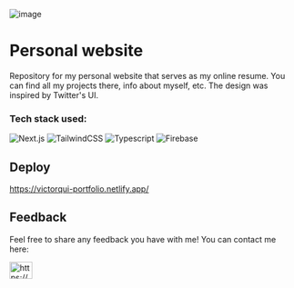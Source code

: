 
![image](https://github.com/user-attachments/assets/dd38572c-e2c4-49ea-8c45-f9e745518603)

# Personal website

Repository for my personal website that serves as my online resume. You can find all my projects there, info about myself, etc. The design was inspired by Twitter's UI.

### Tech stack used:
![Next.js](https://ziadoua.github.io/m3-Markdown-Badges/badges/NextJS/nextjs3.svg) ![TailwindCSS](https://ziadoua.github.io/m3-Markdown-Badges/badges/TailwindCSS/tailwindcss1.svg) ![Typescript](https://ziadoua.github.io/m3-Markdown-Badges/badges/TypeScript/typescript1.svg) ![Firebase](https://ziadoua.github.io/m3-Markdown-Badges/badges/Firebase/firebase3.svg)


## Deploy
https://victorqui-portfolio.netlify.app/

 
## Feedback
Feel free to share any feedback you have with me! You can contact me here:

<a href="https://linkedin.com/in/victorqui/" target="blank"><img align="center" src="https://raw.githubusercontent.com/rahuldkjain/github-profile-readme-generator/master/src/images/icons/Social/linked-in-alt.svg" alt="https://www.linkedin.com/in/eliassvelazquez/" height="30" width="40" /></a>
